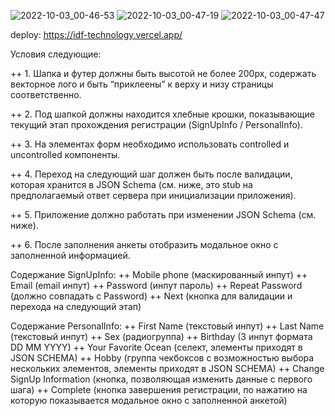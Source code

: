 
![2022-10-03_00-46-53](https://user-images.githubusercontent.com/61179322/193477798-cc8b498e-8349-479e-9658-e41e1bf6998e.png)
![2022-10-03_00-47-19](https://user-images.githubusercontent.com/61179322/193477799-29e0042a-2271-4af9-abb9-93bad0b90b72.png)
![2022-10-03_00-47-47](https://user-images.githubusercontent.com/61179322/193477801-8c01258f-7b48-4bd0-ba86-74a5de28905a.png)



deploy: https://idf-technology.vercel.app/



Условия следующие:

++ 1. Шапка и футер должны быть высотой не более 200px, содержать векторное лого и быть “приклеены” к верху и низу страницы соответственно. 

++ 2. Под шапкой должны находится хлебные крошки, показывающие текущий этап прохождения регистрации (SignUpInfo / PersonalInfo).

++ 3. На элементах форм необходимо использовать controlled и uncontrolled компоненты.

++ 4. Переход на следующий шаг должен быть после валидации, которая хранится в JSON Schema (см. ниже, это stub на предполагаемый ответ сервера при инициализации приложения).

++ 5. Приложение должно работать при изменении JSON Schema (см. ниже).

++ 6. После заполнения анкеты отобразить модальное окно с заполненной информацией.

Содержание SignUpInfo:
++ Mobile phone (маскированный инпут)
++ Email (email инпут)
++ Password (инпут пароль)
++ Repeat Password (должно совпадать с Password)
++ Next (кнопка для валидации и перехода на следующий этап)

Содержание PersonalInfo:
++ First Name (текстовый инпут)
++ Last Name (текстовый инпут)
++ Sex (радиогруппа)
++ Birthday (3 инпут формата DD MM YYYY)
++ Your Favorite Ocean (селект, элементы приходят в JSON SCHEMA)
++ Hobby (группа чекбоксов с возможностью выбора нескольких элементов, элементы приходят в JSON SCHEMA)
++ Change SignUp Information (кнопка, позволяющая изменить данные с первого шага)
++ Complete (кнопка завершения регистрации, по нажатию на которую показывается модальное окно с заполненной анкетой)
